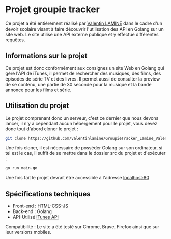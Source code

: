 # Projet groupie tracker

Ce projet a été entièrement réalisé par [Valentin LAMINE](https://github.com/valentinlamine) dans le cadre d'un devoir scolaire visant à faire découvrir l'utilisation des API en Golang sur un site web. Le site utilise une API externe publique et y effectue différentes requêtes.

## Informations sur le projet

Ce projet est donc conformément aux consignes un site Web en Golang qui gère l'API de iTunes, il permet de rechercher des musiques, des films, des épisodes de série TV et des livres. Il permet aussi de consulter la preview de se contenu, une partie de 30 seconde pour la musique et la bande annonce pour les films et série.

## Utilisation du projet

Le projet comprenant donc un serveur, c'est ce dernier que nous devons lancer, il n'y a cependant aucun hébergement pour le projet, vous devez donc tout d'abord cloner le projet :

```bash
git clone https://github.com/valentinlamine/GroupieTracker_Lamine_Valentin.git
```

Une fois cloner, il est nécessaire de posséder Golang sur son ordinateur, si tel est le cas, il suffit de se mettre dans le dossier src du projet et d'exécuter :

```bash
go run main.go
```

Une fois fait le projet devrait être accessible à l'adresse [localhost:80](localhost:80)

## Spécifications techniques

* Front-end : HTML-CSS-JS
* Back-end : Golang
* API-Utilisé [iTunes API](https://performance-partners.apple.com/search-api)

Compatibilité : Le site a été testé sur Chrome, Brave, Firefox ainsi que sur leur versions mobiles.
